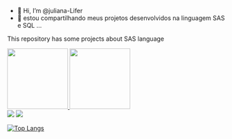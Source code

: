 - 👋 Hi, I’m @juliana-Lifer
- 👀 estou compartilhando  meus projetos desenvolvidos na linguagem SAS e SQL ...

This repository has some projects about SAS language
<div>
  <a href="https://github.com/juliana-lifer">
  <img height="140em" src="https://github-readme-stats.vercel.app/api?username=juliana-lifer&show_icons=true&theme=bear&include_all_commits=true&count_private=true"/>
  <img height="140em" src="https://github-readme-stats.vercel.app/api/top-langs/?username=juliana-lifer&layout=compact&langs_count=7&theme=dark"/>
 </div>


<div> 
    <a href = "mailto:juliana_lifer@hotmail.com"><img src="https://img.shields.io/badge/-Gmail-%23333?style=for-the-badge&logo=gmail&logoColor=white" target="_blank"></a>
  <a href="https://www.linkedin.com/in/julianalifer" target="_blank"><img src="https://img.shields.io/badge/-LinkedIn-%230077B5?style=for-the-badge&logo=linkedin&logoColor=white" target="_blank"></a> 
 </div>
  
  [![Top Langs](https://github-readme-stats.vercel.app/api/top-langs/?username=juliana-lifer&langs_count=8)](https://github.com/juliana-lifer/github-readme-stats)

